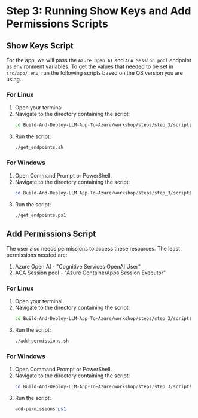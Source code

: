 # Step 3: Running Show Keys and Add Permissions Scripts

## Show Keys Script
For the app, we will pass the `Azure Open AI` and `ACA Session pool` endpoint as environment variables. To get the values that needed to be set in `src/app/.env`, run the following scripts based on the OS version you are using..

### For Linux

1. Open your terminal.
2. Navigate to the directory containing the script:
    ```bash
    cd Build-And-Deploy-LLM-App-To-Azure/workshop/steps/step_3/scripts
    ```
3. Run the script:
    ```sh
    ./get_endpoints.sh
    ```

### For Windows

1. Open Command Prompt or PowerShell.
2. Navigate to the directory containing the script:
    ```powershell
    cd Build-And-Deploy-LLM-App-To-Azure/workshop/steps/step_3/scripts
    ```
3. Run the script:
    ```cmd
    ./get_endpoints.ps1
    ```

## Add Permissions Script
The user also needs permissions to access these resources. The least permissions needed are:
1. Azure Open AI  - "Cognitive Services OpenAI User"
2. ACA Session pool - "Azure ContainerApps Session Executor"

### For Linux

1. Open your terminal.
2. Navigate to the directory containing the script:
    ```bash
    cd Build-And-Deploy-LLM-App-To-Azure/workshop/steps/step_3/scripts
    ```
3. Run the script:
    ```bash
    ./add-permissions.sh
    ```

### For Windows

1. Open Command Prompt or PowerShell.
2. Navigate to the directory containing the script:
    ```powershell
    cd Build-And-Deploy-LLM-App-To-Azure/workshop/steps/step_3/scripts
    ```
3. Run the script:
    ```powershell
    add-permissions.ps1
    ```
